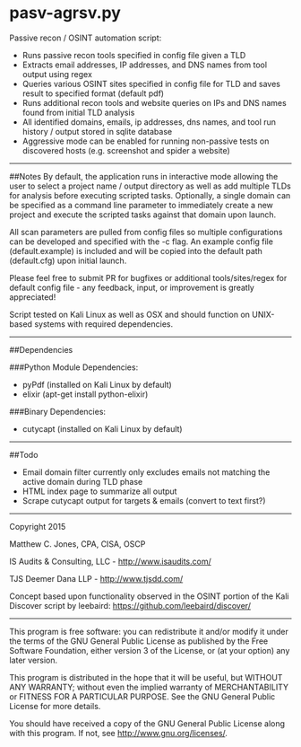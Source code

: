 pasv-agrsv.py
===========

Passive recon / OSINT automation script:

- Runs passive recon tools specified in config file given a TLD
- Extracts email addresses, IP addresses, and DNS names from tool output using
regex
- Queries various OSINT sites specified in config file for TLD and saves result
to specified format (default pdf)
- Runs additional recon tools and website queries on IPs and DNS names found
from initial TLD analysis
- All identified domains, emails, ip addresses, dns names, and tool run history
/ output stored in sqlite database
- Aggressive mode can be enabled for running non-passive tests on discovered
hosts (e.g. screenshot and spider a website)

--------------------------------------------------------------------------------
##Notes
By default, the application runs in interactive mode allowing the user to select
a project name / output directory as well as add multiple TLDs for analysis
before executing scripted tasks. Optionally, a single domain can be specified
as a command line parameter to immediately create a new project and execute the
scripted tasks against that domain upon launch.

All scan parameters are pulled from config files so multiple configurations can
be developed and specified with the -c flag. An example config file
(default.example) is included and will be copied into the default path
(default.cfg) upon initial launch.

Please feel free to submit PR for bugfixes or additional tools/sites/regex for
default config file - any feedback, input, or improvement is greatly
appreciated!

Script tested on Kali Linux as well as OSX and should function on UNIX-based
systems with required dependencies.

--------------------------------------------------------------------------------
##Dependencies

###Python Module Dependencies:
- pyPdf (installed on Kali Linux by default)
- elixir (apt-get install python-elixir)

###Binary Dependencies:
- cutycapt (installed on Kali Linux by default)

--------------------------------------------------------------------------------
##Todo

- Email domain filter currently only excludes emails not matching the active
domain during TLD phase
- HTML index page to summarize all output
- Scrape cutycapt output for targets & emails (convert to text first?)

--------------------------------------------------------------------------------

Copyright 2015

Matthew C. Jones, CPA, CISA, OSCP

IS Audits & Consulting, LLC - <http://www.isaudits.com/>

TJS Deemer Dana LLP - <http://www.tjsdd.com/>

Concept based upon functionality observed in the OSINT portion of the Kali
Discover script by leebaird: <https://github.com/leebaird/discover/>

--------------------------------------------------------------------------------

This program is free software: you can redistribute it and/or modify it under
the terms of the GNU General Public License as published by the Free Software
Foundation, either version 3 of the License, or (at your option) any later
version.

This program is distributed in the hope that it will be useful, but WITHOUT ANY
WARRANTY; without even the implied warranty of MERCHANTABILITY or FITNESS FOR A
PARTICULAR PURPOSE. See the GNU General Public License for more details.

You should have received a copy of the GNU General Public License along with
this program. If not, see <http://www.gnu.org/licenses/>.